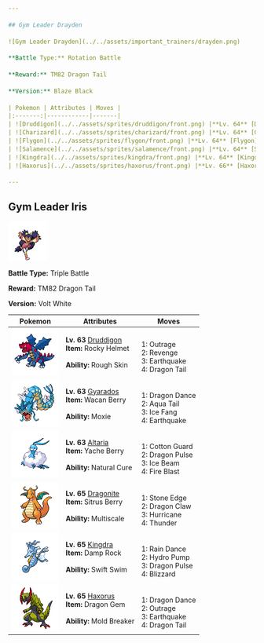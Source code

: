 ```yaml
---

## Gym Leader Drayden

![Gym Leader Drayden](../../assets/important_trainers/drayden.png)

**Battle Type:** Rotation Battle

**Reward:** TM82 Dragon Tail

**Version:** Blaze Black

| Pokemon | Attributes | Moves |
|:-------:|------------|-------|
| ![Druddigon](../../assets/sprites/druddigon/front.png) |**Lv. 64** [Druddigon](../../pokemon/druddigon.md/)<br>**Item:** <span class="tooltip" title="If the holder of this item takes damage, the attacker will also be damaged upon contact.">Rocky Helmet</span><br><br>**Ability:** <span class="tooltip" title="Inflicts damage to the attacker on contact.">Rough Skin</span> | <br>1: <span class='tooltip' title='The user rampages and attacks for two to three turns. It then becomes confused, however.'>Outrage</span><br>2: <span class='tooltip' title='An attack move that inflicts double the damage if the user has been hurt by the opponent in the same turn.'>Revenge</span><br>3: <span class='tooltip' title='The user sets off an earthquake that strikes those around it.'>Earthquake</span><br>4: <span class='tooltip' title='The user knocks away the target and drags out another Pokémon in its party. In the wild, the battle ends.'>Dragon Tail</span> |
| ![Charizard](../../assets/sprites/charizard/front.png) |**Lv. 64** [Charizard](../../pokemon/charizard.md/)<br>**Item:** <span class="tooltip" title="If held by a Pokémon, it raises its Speed stat in a pinch.">Salac Berry</span><br><br>**Ability:** <span class="tooltip" title="Powers up Fire-type moves in a pinch.">Blaze</span> | <br>1: <span class='tooltip' title='The user maximizes its Attack stat in exchange for HP equal to half its max HP.'>Belly Drum</span><br>2: <span class='tooltip' title='The target is punched with a fiery fist. It may also leave the target with a burn.'>Fire Punch</span><br>3: <span class='tooltip' title='The user sets off an earthquake that strikes those around it.'>Earthquake</span><br>4: <span class='tooltip' title='The user makes a copy of itself using some of its HP. The copy serves as the user’s decoy.'>Substitute</span> |
| ![Flygon](../../assets/sprites/flygon/front.png) |**Lv. 64** [Flygon](../../pokemon/flygon.md/)<br>**Item:** <span class="tooltip" title="Weakens a supereffective Ice-type attack against the holding Pokémon.">Yache Berry</span><br><br>**Ability:** <span class="tooltip" title="Gives full immunity to all Ground-type moves.">Levitate</span> | <br>1: <span class='tooltip' title='The user lightly performs a beautiful, mystic dance. It boosts the user’s Sp. Atk, Sp. Def, and Speed stats.'>Quiver Dance</span><br>2: <span class='tooltip' title='The target is attacked with a shock wave generated by the user’s gaping mouth.'>Dragon Pulse</span><br>3: <span class='tooltip' title='The user makes the ground under the target erupt with power. It may also lower the target’s Sp. Def.'>Earth Power</span><br>4: <span class='tooltip' title='The target is attacked with an intense blast of all-consuming fire. It may also leave the target with a burn.'>Fire Blast</span> |
| ![Salamence](../../assets/sprites/salamence/front.png) |**Lv. 64** [Salamence](../../pokemon/salamence.md/)<br>**Item:** <span class="tooltip" title="An item to be held by a Pokémon. It boosts the power of moves, but at the cost of some HP on each hit.">Life Orb</span><br><br>**Ability:** <span class="tooltip" title="Boosts Attack after knocking out any Pokémon.">Moxie</span> | <br>1: <span class='tooltip' title='The user rampages and attacks for two to three turns. It then becomes confused, however.'>Outrage</span><br>2: <span class='tooltip' title='The target is blasted by a huge volume of water launched under great pressure.'>Hydro Pump</span><br>3: <span class='tooltip' title='The user attacks with a swift chop. It can also break any barrier such as Light Screen and Reflect.'>Brick Break</span><br>4: <span class='tooltip' title='The target is attacked with an intense blast of all-consuming fire. It may also leave the target with a burn.'>Fire Blast</span> |
| ![Kingdra](../../assets/sprites/kingdra/front.png) |**Lv. 64** [Kingdra](../../pokemon/kingdra.md/)<br>**Item:** <span class="tooltip" title="An item to be held by a Pokémon. It restores any lowered stat in battle. It can be used only once.">White Herb</span><br><br>**Ability:** <span class="tooltip" title="Powers up moves if they become critical hits.">Sniper</span> | <br>1: <span class='tooltip' title='Comets are summoned down from the sky onto the target. The attack’s recoil harshly reduces the user’s Sp. Atk stat.'>Draco Meteor</span><br>2: <span class='tooltip' title='The user charges at the target and may make it flinch. It can also be used to climb a waterfall.'>Waterfall</span><br>3: <span class='tooltip' title='The user rampages and attacks for two to three turns. It then becomes confused, however.'>Outrage</span><br>4: <span class='tooltip' title='The user blows a cold breath on the target. This attack always results in a critical hit.'>Frost Breath</span> |
| ![Haxorus](../../assets/sprites/haxorus/front.png) |**Lv. 66** [Haxorus](../../pokemon/haxorus.md/)<br>**Item:** <span class="tooltip" title="If held by a Pokémon, it heals the user’s HP a little.">Sitrus Berry</span><br><br>**Ability:** <span class="tooltip" title="Moves can be used regardless of Abilities.">Mold Breaker</span> | <br>1: <span class='tooltip' title='The user vigorously performs a mystic, powerful dance that boosts its Attack and Speed stats.'>Dragon Dance</span><br>2: <span class='tooltip' title='The user rampages and attacks for two to three turns. It then becomes confused, however.'>Outrage</span><br>3: <span class='tooltip' title='The user sets off an earthquake that strikes those around it.'>Earthquake</span><br>4: <span class='tooltip' title='The user knocks away the target and drags out another Pokémon in its party. In the wild, the battle ends.'>Dragon Tail</span> |

---
```


## Gym Leader Iris

![Gym Leader Iris](../../assets/important_trainers/iris.png)

**Battle Type:** Triple Battle

**Reward:** TM82 Dragon Tail

**Version:** Volt White

| Pokemon | Attributes | Moves |
|:-------:|------------|-------|
| ![Druddigon](../../assets/sprites/druddigon/front.png) |**Lv. 63** [Druddigon](../../pokemon/druddigon.md/)<br>**Item:** <span class="tooltip" title="If the holder of this item takes damage, the attacker will also be damaged upon contact.">Rocky Helmet</span><br><br>**Ability:** <span class="tooltip" title="Inflicts damage to the attacker on contact.">Rough Skin</span> | <br>1: <span class='tooltip' title='The user rampages and attacks for two to three turns. It then becomes confused, however.'>Outrage</span><br>2: <span class='tooltip' title='An attack move that inflicts double the damage if the user has been hurt by the opponent in the same turn.'>Revenge</span><br>3: <span class='tooltip' title='The user sets off an earthquake that strikes those around it.'>Earthquake</span><br>4: <span class='tooltip' title='The user knocks away the target and drags out another Pokémon in its party. In the wild, the battle ends.'>Dragon Tail</span> |
| ![Gyarados](../../assets/sprites/gyarados/front.png) |**Lv. 63** [Gyarados](../../pokemon/gyarados.md/)<br>**Item:** <span class="tooltip" title="Weakens a supereffective Electric-type attack against the holding Pokémon.">Wacan Berry</span><br><br>**Ability:** <span class="tooltip" title="Boosts Attack after knocking out any Pokémon.">Moxie</span> | <br>1: <span class='tooltip' title='The user vigorously performs a mystic, powerful dance that boosts its Attack and Speed stats.'>Dragon Dance</span><br>2: <span class='tooltip' title='The user attacks by swinging its tail as if it were a vicious wave in a raging storm.'>Aqua Tail</span><br>3: <span class='tooltip' title='The user bites with cold-infused fangs. It may also make the target flinch or leave it frozen.'>Ice Fang</span><br>4: <span class='tooltip' title='The user sets off an earthquake that strikes those around it.'>Earthquake</span> |
| ![Altaria](../../assets/sprites/altaria/front.png) |**Lv. 63** [Altaria](../../pokemon/altaria.md/)<br>**Item:** <span class="tooltip" title="Weakens a supereffective Ice-type attack against the holding Pokémon.">Yache Berry</span><br><br>**Ability:** <span class="tooltip" title="All status problems heal when it switches out.">Natural Cure</span> | <br>1: <span class='tooltip' title='The user protects itself by wrapping its body in soft cotton, drastically raising the user’s Defense stat.'>Cotton Guard</span><br>2: <span class='tooltip' title='The target is attacked with a shock wave generated by the user’s gaping mouth.'>Dragon Pulse</span><br>3: <span class='tooltip' title='The target is struck with an icy-cold beam of energy. It may also freeze the target solid.'>Ice Beam</span><br>4: <span class='tooltip' title='The target is attacked with an intense blast of all-consuming fire. It may also leave the target with a burn.'>Fire Blast</span> |
| ![Dragonite](../../assets/sprites/dragonite/front.png) |**Lv. 65** [Dragonite](../../pokemon/dragonite.md/)<br>**Item:** <span class="tooltip" title="If held by a Pokémon, it heals the user’s HP a little.">Sitrus Berry</span><br><br>**Ability:** <span class="tooltip" title="Reduces damage when HP is full.">Multiscale</span> | <br>1: <span class='tooltip' title='The user stabs the foe with sharpened stones from below. It has a high critical-hit ratio.'>Stone Edge</span><br>2: <span class='tooltip' title='The user slashes the target with huge, sharp claws.'>Dragon Claw</span><br>3: <span class='tooltip' title='The user attacks by wrapping its opponent in a fierce wind that flies up into the sky. It may also confuse the target.'>Hurricane</span><br>4: <span class='tooltip' title='A wicked thunderbolt is dropped on the target to inflict damage. It may also leave the target with paralysis.'>Thunder</span> |
| ![Kingdra](../../assets/sprites/kingdra/front.png) |**Lv. 65** [Kingdra](../../pokemon/kingdra.md/)<br>**Item:** <span class="tooltip" title="A Pokémon held item that extends the duration of the move Rain Dance used by the holder.">Damp Rock</span><br><br>**Ability:** <span class="tooltip" title="Boosts the Pokémon’s Speed in rain.">Swift Swim</span> | <br>1: <span class='tooltip' title='The user summons a heavy rain that falls for five turns, powering up Water-type moves.'>Rain Dance</span><br>2: <span class='tooltip' title='The target is blasted by a huge volume of water launched under great pressure.'>Hydro Pump</span><br>3: <span class='tooltip' title='The target is attacked with a shock wave generated by the user’s gaping mouth.'>Dragon Pulse</span><br>4: <span class='tooltip' title='A howling blizzard is summoned to strike the opposing team. It may also freeze them solid.'>Blizzard</span> |
| ![Haxorus](../../assets/sprites/haxorus/front.png) |**Lv. 65** [Haxorus](../../pokemon/haxorus.md/)<br>**Item:** <span class="tooltip" title="A gem with a draconic essence.  When held, it strengthens the power of a Dragon-type move only once.">Dragon Gem</span><br><br>**Ability:** <span class="tooltip" title="Moves can be used regardless of Abilities.">Mold Breaker</span> | <br>1: <span class='tooltip' title='The user vigorously performs a mystic, powerful dance that boosts its Attack and Speed stats.'>Dragon Dance</span><br>2: <span class='tooltip' title='The user rampages and attacks for two to three turns. It then becomes confused, however.'>Outrage</span><br>3: <span class='tooltip' title='The user sets off an earthquake that strikes those around it.'>Earthquake</span><br>4: <span class='tooltip' title='The user knocks away the target and drags out another Pokémon in its party. In the wild, the battle ends.'>Dragon Tail</span> |


